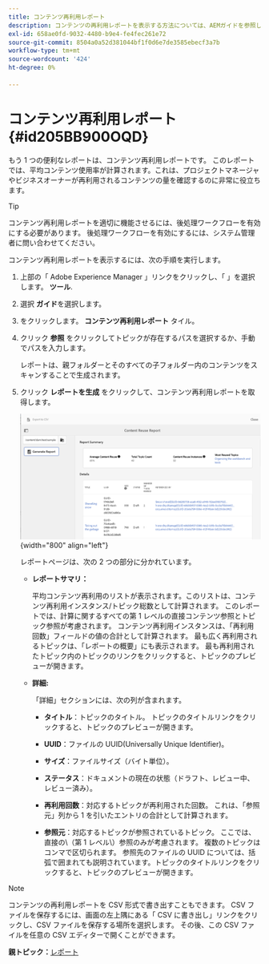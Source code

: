 ```yaml
---
title: コンテンツ再利用レポート
description: コンテンツの再利用レポートを表示する方法については、AEMガイドを参照してください。 コンテンツの再利用率を調べるレポートを生成します。
exl-id: 658ae0fd-9032-4480-b9e4-fe4fec261e72
source-git-commit: 8504a0a52d381044bf1f0d6e7de3585ebecf3a7b
workflow-type: tm+mt
source-wordcount: '424'
ht-degree: 0%

---
```


# コンテンツ再利用レポート {#id205BB900OQD}

もう 1 つの便利なレポートは、コンテンツ再利用レポートです。 このレポートでは、平均コンテンツ使用率が計算されます。これは、プロジェクトマネージャやビジネスオーナーが再利用されるコンテンツの量を確認するのに非常に役立ちます。

>[!TIP]
>
> コンテンツ再利用レポートを適切に機能させるには、後処理ワークフローを有効にする必要があります。 後処理ワークフローを有効にするには、システム管理者に問い合わせてください。

コンテンツ再利用レポートを表示するには、次の手順を実行します。

1. 上部の「 Adobe Experience Manager 」リンクをクリックし、「 」を選択します。 **ツール**.

1. 選択 **ガイド**&#x200B;を選択します。

1. をクリックします。 **コンテンツ再利用レポート** タイル。

1. クリック **参照** をクリックしてトピックが存在するパスを選択するか、手動でパスを入力します。

   レポートは、親フォルダーとそのすべての子フォルダー内のコンテンツをスキャンすることで生成されます。

1. クリック **レポートを生成** をクリックして、コンテンツ再利用レポートを取得します。

   ![](images/content-reuse-uuid.png){width="800" align="left"}

   レポートページは、次の 2 つの部分に分かれています。

   - **レポートサマリ：**

     平均コンテンツ再利用のリストが表示されます。このリストは、コンテンツ再利用インスタンス/トピック総数として計算されます。 このレポートでは、計算に関するすべての第 1 レベルの直接コンテンツ参照とトピック参照が考慮されます。 コンテンツ再利用インスタンスは、「再利用回数」フィールドの値の合計として計算されます。 最も広く再利用されるトピックは、「レポートの概要」にも表示されます。 最も再利用されたトピック内のトピックのリンクをクリックすると、トピックのプレビューが開きます。

   - **詳細:**

     「詳細」セクションには、次の列が含まれます。

      - **タイトル**：トピックのタイトル。 トピックのタイトルリンクをクリックすると、トピックのプレビューが開きます。

      - **UUID**：ファイルの UUID(Universally Unique Identifier)。

      - **サイズ**：ファイルサイズ（バイト単位）。

      - **ステータス**：ドキュメントの現在の状態（ドラフト、レビュー中、レビュー済み）。

      - **再利用回数**：対応するトピックが再利用された回数。 これは、「参照元」列から 1 を引いたエントリの合計として計算されます。

      - **参照元**：対応するトピックが参照されているトピック。 ここでは、直接の\（第 1 レベル\）参照のみが考慮されます。 複数のトピックはコンマで区切られます。 参照先のファイルの UUID については、括弧で囲まれても説明されています。トピックのタイトルリンクをクリックすると、トピックのプレビューが開きます。


>[!NOTE]
>
> コンテンツの再利用レポートを CSV 形式で書き出すこともできます。 CSV ファイルを保存するには、画面の左上隅にある「 CSV に書き出し」リンクをクリックし、CSV ファイルを保存する場所を選択します。 その後、この CSV ファイルを任意の CSV エディターで開くことができます。

**親トピック：**[&#x200B;レポート](reports-intro.md)
